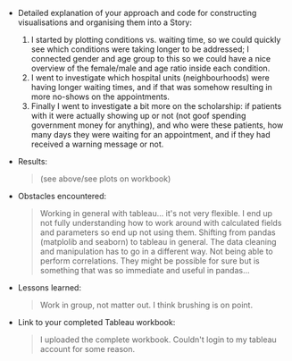 - Detailed explanation of your approach and code for constructing visualisations and organising them into a Story:
	1) I started by plotting conditions vs. waiting time, so we could quickly see which conditions were taking longer to be addressed; I connected gender and age group to this so we could have a nice overview of the female/male and age ratio inside each condition.
	2) I went to investigate which hospital units (neighbourhoods) were having longer waiting times, and if that was somehow resulting in more no-shows on the appointments.
	3) Finally I went to investigate a bit more on the scholarship: if patients with it were actually showing up or not (not goof spending government money for anything), and who were these patients, how many days they were waiting for an appointment, and if they had received a warning message or not.

- Results:
	> (see above/see plots on workbook)

- Obstacles encountered:
	> Working in general with tableau... it's not very flexible. I end up not fully understanding how to work around with 
calculated fields and parameters so end up not using them.
	> Shifting from pandas (matplolib and seaborn) to tableau in general. The data cleaning and manipulation has to go in a different way.
	> Not being able to perform correlations. They might be possible for sure but is something that was so immediate and useful in pandas...

- Lessons learned:
	> Work in group, not matter out.
	> I think brushing is on point.

- Link to your completed Tableau workbook:
	> I uploaded the complete workbook. Couldn't login to my tableau account for some reason.
